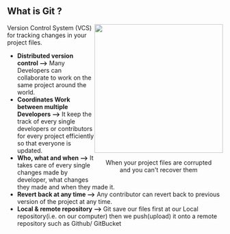 <h2>
    What is Git ?
</h2>

<div align="right" style="float:right"><img src="https://media.giphy.com/media/wvQIqJyNBOCjK/giphy.gif" width="300">
<p align=" right" style="text-align:center">When your project files are corrupted <br>and you can't recover them</p></div>


Version Control System (VCS) for tracking changes in your project files.

<ul>
    <li><b>Distributed version control --></b> Many Developers can collaborate to work on the same project around the world.</li>
    <li><b>Coordinates Work between multiple Developers --></b> It keep the track of every single developers or contributors for every project efficiently so that everyone is updated.</li>
    <li><b>Who, what and when --></b> It takes care of every single changes made by developer, what changes they made and when they made it.</li>
    <li><b>Revert back at any time --></b> Any contributor can revert back to previous version of the project at any time.</li>
    <li><b>Local & remote repository --> </b>Git save our files first at our Local repository(i.e. on our computer) then we push(upload) it onto a remote repository such as Github/ GitBucket</li>
    
</ul>